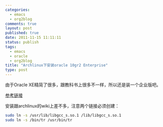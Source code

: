 ```yaml
--- 
categories: 
  - emacs
  - org2blog
comments: true
layout: post
published: true
date: 2011-11-15 11:11:11
status: publish
tags: 
  - emacs
  - oracle
  - org2blog
title: "Archlinux下安装oracle 10gr2 Enterprise"
type: post
---
```


由于Oracle XE精简了很多，跟教科书上很多不一样，所以还是装一个企业版吧。

[参考链接](http://meansonw-work.blogspot.com/2008/10/archlinux-oracle-10g.html)

安装跟archlinux的wiki上差不多，注意两个链接必须创建：

```sh
sudo ln -s /usr/lib/libgcc_s.so.1 /lib/libgcc_s.so.1
sudo ln -s /bin/tr /usr/bin/tr
```
     
